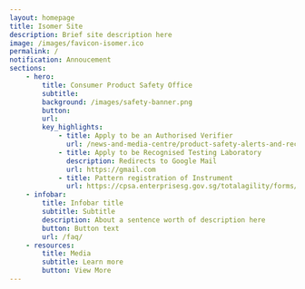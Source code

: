 ```yaml
---
layout: homepage
title: Isomer Site
description: Brief site description here
image: /images/favicon-isomer.ico
permalink: /
notification: Annoucement 
sections:
    - hero:
        title: Consumer Product Safety Office
        subtitle: 
        background: /images/safety-banner.png
        button: 
        url:
        key_highlights:
            - title: Apply to be an Authorised Verifier
              url: /news-and-media-centre/product-safety-alerts-and-recalls/
            - title: Apply to be Recognised Testing Laboratory
              description: Redirects to Google Mail
              url: https://gmail.com
            - title: Pattern registration of Instrument
              url: https://cpsa.enterprisesg.gov.sg/totalagility/forms/cpssite/PublicTermsAndCondition.form?STR_FORM=DesnApplicationCPS.form%3FAT%3D1&
    - infobar:
        title: Infobar title
        subtitle: Subtitle
        description: About a sentence worth of description here
        button: Button text
        url: /faq/
    - resources:
        title: Media
        subtitle: Learn more
        button: View More
---
```

